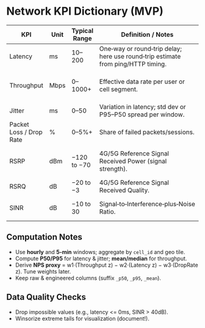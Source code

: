# Network KPI Dictionary (MVP)

| KPI | Unit | Typical Range | Definition / Notes | Why it matters |
|-----|------|----------------|--------------------|----------------|
| Latency | ms | 10–200 | One‑way or round‑trip delay; here use round‑trip estimate from ping/HTTP timing. | High latency degrades QoE (lag). |
| Throughput | Mbps | 0–1000+ | Effective data rate per user or cell segment. | Core CX measure; ties to cost/GB and revenue. |
| Jitter | ms | 0–50 | Variation in latency; std dev or P95–P50 spread per window. | VoIP/streaming sensitive. |
| Packet Loss / Drop Rate | % | 0–5%+ | Share of failed packets/sessions. | Directly hurts NPS proxy. |
| RSRP | dBm | −120 to −70 | 4G/5G Reference Signal Received Power (signal strength). | Coverage quality; correlates with throughput. |
| RSRQ | dB | −20 to −3 | 4G/5G Reference Signal Received Quality. | Interference/load indicator. |
| SINR | dB | −10 to 30 | Signal‑to‑Interference‑plus‑Noise Ratio. | Capacity and reliability predictor. |

## Computation Notes
- Use **hourly** and **5‑min** windows; aggregate by `cell_id` and geo tile.
- Compute **P50/P95** for latency & jitter; **mean/median** for throughput.
- Derive **NPS proxy** = w1·(Throughput z) − w2·(Latency z) − w3·(DropRate z). Tune weights later.
- Keep raw & engineered columns (suffix `_p50`, `_p95`, `_mean`).

## Data Quality Checks
- Drop impossible values (e.g., latency <= 0ms, SINR > 40dB).
- Winsorize extreme tails for visualization (document!).